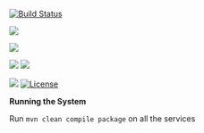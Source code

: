 [![Build Status](https://travis-ci.org/stackroute/ibm-wave3-plasma.svg?branch=v1.0.2)](https://travis-ci.org/stackroute/ibm-wave3-plasma)

![](https://img.shields.io/codecov/c/github/stackroute/ibm-wave3-plasma.svg?style=flat)

![](https://img.shields.io/snyk/vulnerabilities/github/stackroute/ibm-wave3-plasma.svg?style=popout)

![](https://img.shields.io/github/contributors/stackroute/ibm-wave3-plasma.svg?style=popout)
![](https://img.shields.io/github/last-commit/stackroute/ibm-wave3-plasma.svg?style=popout)

![](https://img.shields.io/github/repo-size/stackroute/ibm-wave3-plasma.svg?style=popout)
[![License](https://img.shields.io/badge/License-Apache%202.0-blue.svg)](https://opensource.org/licenses/Apache-2.0)



****Running the System****

Run ```mvn clean compile package``` on all the services
